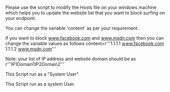Please use the script to modify the Hosts file on your windows machine which helps you to update the website list that you want to block surfing on your endpoint.

You can change the variable 'content' as per your requirement.

If you want to block www.facebook.com and www.msdn.com then you can change the variable values as follows
content=r'''1.1.1.1 www.facebook.com
1.1.1.2 www.msdn.com'''

Note:
your list of IP address and website domain should be as r'''IP1<space>Domain1<enter>IP2<space>Domain2'''
 

This Script run as a "System User"

This Script run as a system User.
